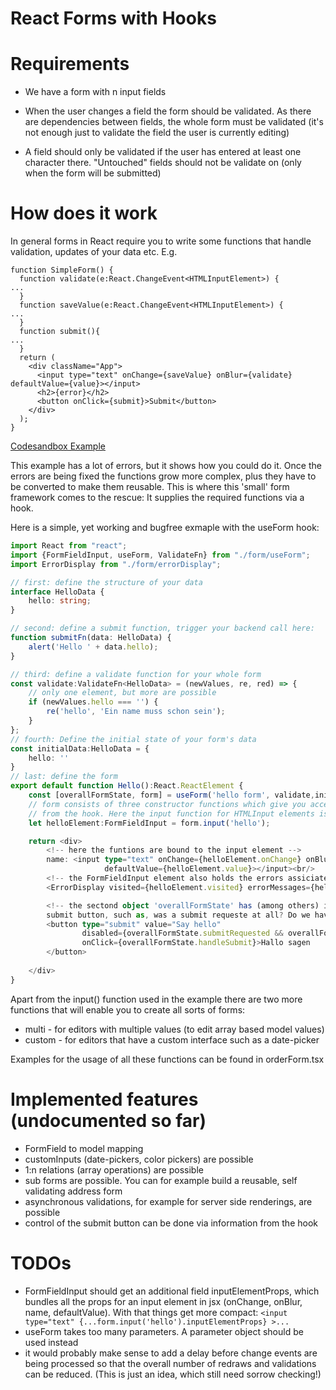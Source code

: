 # React Forms with Hooks 

# Requirements

- We have a form with n input fields

- When the user changes a field the form should be validated. As there are dependencies between fields, the whole form must be validated (it's not enough just to validate the field the user is currently editing)

- A field should only be validated if the user has entered at least one character there. "Untouched" fields should not be validate on (only when the form will be submitted)

# How does it work

In general forms in React require you to write some functions that handle validation, updates of your data etc. E.g.
```
function SimpleForm() {
  function validate(e:React.ChangeEvent<HTMLInputElement>) {
...
  }
  function saveValue(e:React.ChangeEvent<HTMLInputElement>) {
...
  }
  function submit(){
...
  }
  return (
    <div className="App">
      <input type="text" onChange={saveValue} onBlur={validate} defaultValue={value}></input>
      <h2>{error}</h2>
      <button onClick={submit}>Submit</button>
    </div>
  );
}
```

[Codesandbox Example](https://codesandbox.io/s/summer-grass-ntiy2)

This example has a lot of errors, but it shows how you could do it. Once the errors are being fixed the functions grow 
more complex, plus they have to be converted to make them reusable. This is where this 'small' form framework comes to 
the rescue: It supplies the required functions via a hook.

Here is a simple, yet working and bugfree exmaple with the useForm hook:

```typescript jsx
import React from "react";
import {FormFieldInput, useForm, ValidateFn} from "./form/useForm";
import ErrorDisplay from "./form/errorDisplay";

// first: define the structure of your data
interface HelloData {
    hello: string;
}

// second: define a submit function, trigger your backend call here:
function submitFn(data: HelloData) {
    alert('Hello ' + data.hello);
}

// third: define a validate function for your whole form
const validate:ValidateFn<HelloData> = (newValues, re, red) => {
    // only one element, but more are possible
    if (newValues.hello === '') {
        re('hello', 'Ein name muss schon sein');
    }
};
// fourth: Define the initial state of your form's data
const initialData:HelloData = {
    hello: ''
}
// last: define the form
export default function Hello():React.ReactElement {
    const [overallFormState, form] = useForm('hello form', validate,initialData, submitFn);
    // form consists of three constructor functions which give you access to the onBlur, onChange etc. functions
    // from the hook. Here the input function for HTMLInput elements is used:
    let helloElement:FormFieldInput = form.input('hello');

    return <div>
        <!-- here the funtions are bound to the input element -->
        name: <input type="text" onChange={helloElement.onChange} onBlur={helloElement.onBlur} name={helloElement.name}
                     defaultValue={helloElement.value}></input><br/>
        <!-- the FormFieldInput element also holds the errors assiciated with the field -->
        <ErrorDisplay visited={helloElement.visited} errorMessages={helloElement.errorMessages}></ErrorDisplay>

        <!-- the sectond object 'overallFormState' has (among others) informations required to set the state of the
        submit button, such as, was a submit requeste at all? Do we have errors? Etc.-->
        <button type="submit" value="Say hello"
                disabled={overallFormState.submitRequested && overallFormState.hasErrors}
                onClick={overallFormState.handleSubmit}>Hallo sagen
        </button>
        
    </div>
}
```

Apart from the input() function used in the example there are two more functions that will enable you to create all
sorts of forms:

* multi - for editors with multiple values (to edit array based model values)
* custom - for editors that have a custom interface such as a date-picker

Examples for the usage of all these functions can be found in orderForm.tsx

# Implemented features (undocumented so far)

* FormField to model mapping
* customInputs (date-pickers, color pickers) are possible
* 1:n relations (array operations) are possible
* sub forms are possible. You can for example build a reusable, self validating address form
* asynchronous validations, for example for server side renderings, are possible
* control of the submit button can be done via information from the hook

# TODOs

* FormFieldInput should get an additional field inputElementProps, which bundles all the props for an input element in 
jsx (onChange, onBlur, name, defaultValue). With that things get more compact: 
```<input type="text" {...form.input('hello').inputElementProps} >...```
* useForm takes too many parameters. A parameter object should be used instead
* it would probably make sense to add a delay before change events are being processed so that the overall number
of redraws and validations can be reduced. (This is just an idea, which still need sorrow checking!) 